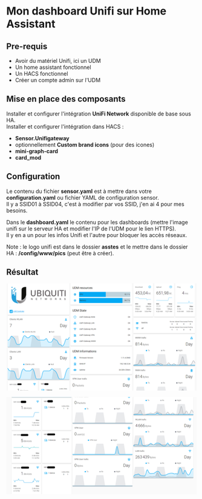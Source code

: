 # Mon dashboard Unifi sur Home Assistant

## Pre-requis

- Avoir du matériel Unifi, ici un UDM
- Un home assistant fonctionnel
- Un HACS fonctionnel
- Créer un compte admin sur l'UDM 

## Mise en place des composants

Installer et configurer l'intégration **UniFi Network** disponible de base sous HA.  
Installer et configurer l'intégration dans HACS :  

  - **Sensor.Unifigateway** 
  - optionnellement **Custom brand icons** (pour des icones)
  - **mini-graph-card**
  - **card_mod**


## Configuration

Le contenu du fichier **sensor.yaml** est à mettre dans votre **configuration.yaml** ou fichier YAML de configuration sensor.  
Il y a SSID01 à SSID04, c'est à modifier par vos SSID, j'en ai 4 pour mes besoins.  
  
    
Dans le **dashboard.yaml** le contenu pour les dashboards (mettre l'image unifi sur le serveur HA et modifier l'IP de l'UDM pour le lien HTTPS).  
Il y en a un pour les infos Unifi et l'autre pour bloquer les accès réseaux.  

Note : le logo unifi est dans le dossier **asstes** et le mettre dans le dossier HA : **/config/www/pics** (peut être à créer).

## Résultat
![Image1](./screenshots/01.png)



![Image2](./screenshots/02.png)
